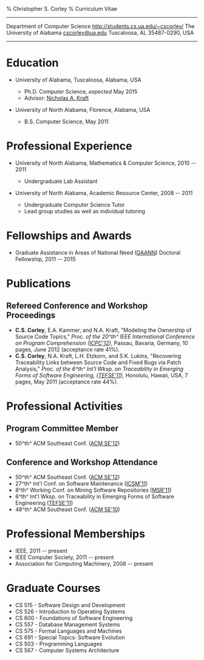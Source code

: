 % Christopher S. Corley
% Curriculum Vitae

<span class="vita-table">

------------------------------ ------------------------------------------------
Department of Computer Science           <http://students.cs.ua.edu/~cscorley/>
The University of Alabama           <span class="mail"><cscorley@ua.edu></span>
Tuscaloosa, AL 35487-0290, USA
------------------------------ ------------------------------------------------

</span>


Education
=========

- University of Alabama, Tuscaloosa, Alabama, USA
    - Ph.D. Computer Science, *expected* May 2015
    - Advisor: [Nicholas A. Kraft](http://cs.ua.edu/~nkraft/)

- University of North Alabama, Florence, Alabama, USA
    - B.S. Computer Science, May 2011

Professional Experience
======================

- University of North Alabama, Mathematics & Computer Science, 2010 -- 2011
    - Undergraduate Lab Assistant

- University of North Alabama, Academic Resource Center, 2008 -- 2011
    - Undergraduate Computer Science Tutor
    - Lead group studies as well as individual tutoring

Fellowships and Awards
======================

- Graduate Assistance in Areas of National Need
([GAANN](http://gaann.cs.ua.edu/)) Doctoral Fellowship,
2011 -- 2015

Publications
============

Refereed Conference and Workshop Proceedings
----
- **C.S. Corley**, E.A. Kammer, and N.A. Kraft,
"Modeling the Ownership of Source Code Topics,"
*Proc. of the 20^th^ IEEE International Conference on Program Comprehension
([ICPC'12](http://icpc12.sosy-lab.org/))*,
Passau, Bavaria, Germany, 10 pages, June 2012
(acceptance rate 41%).
- **C.S. Corley**, N.A. Kraft, L.H. Etzkorn, and S.K. Lukins,
"Recovering Traceability Links between Source Code and Fixed Bugs via Patch
Analysis,"
*Proc. of the 6^th^ Int'l Wksp. on Traceability in Emerging Forms of Software
Engineering, ([TEFSE'11](http://www*.cs.wm.edu/semeru/tefse2011)),*
Honolulu, Hawaii, USA, 7 pages, May 2011
(acceptance rate 44%).

Professional Activities
=======================

Program Committee Member
------------------------

- 50^th^ ACM Southeast Conf. ([ACM SE'12](http://cs.ua.edu/acmse2012/))

Conference and Workshop Attendance
--------------------------------

- 50^th^ ACM Southeast Conf. ([ACM SE'12](http://cs.ua.edu/acmse2012/))
- 27^th^ Int'l Conf. on Software Maintenance
([ICSM'11](http://www.cs.wm.edu/icsm2011))
- 8^th^ Working Conf. on Mining Software Repositories ([MSR'11](http://2011.msrconf.org/))
- 6^th^ Int'l Wksp. on Traceability in Emerging Forms of Software Engineering ([TEFSE'11](http://www*.cs.wm.edu/semeru/tefse2011))
- 48^th^ ACM Southeast Conf. ([ACM SE'10](http://www.cs.oldemiss.edu/acmse2010/))

Professional Memberships
==========================

- IEEE, 2011 -- present
- IEEE Computer Society, 2011 -- present
- Association for Computing Machinery, 2008 -- present

Graduate Courses
================

- CS 515 - Software Design and Development
- CS 526 - Introduction to Operating Systems
- CS 600 - Foundations of Software Engineering
- CS 557 - Database Management Systems
- CS 575 - Formal Languages and Machines
- CS 691 - Special Topics: Software Evolution
- CS 503 - Programming Languages
- CS 567 - Computer Systems Architecture
